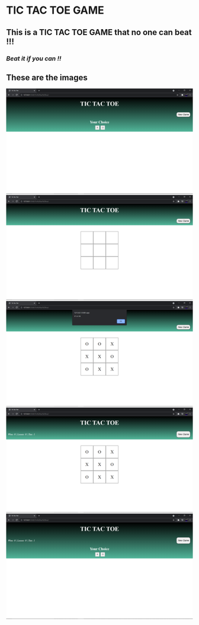 # TIC TAC TOE GAME

## This is a TIC TAC TOE GAME that no one can beat !!!


### **_Beat it if you can !!_**

## These are the images
![](pic.png)
![](pic1.png)
![](pic2.png)
![](pic3.png)
![](pic4.png)